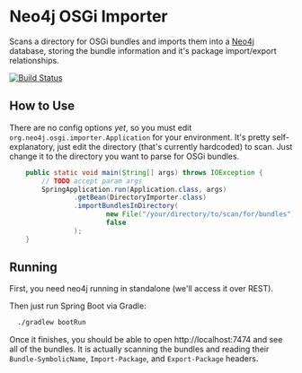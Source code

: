 # Neo4j OSGi Importer
Scans a directory for OSGi bundles and imports them into a [Neo4j](http://neo4j.com) database, storing the bundle information and it's package import/export relationships.

[![Build Status](https://drone.io/github.com/jgriff/neo4j-osgi-importer/status.png)](https://drone.io/github.com/jgriff/neo4j-osgi-importer/latest)

## How to Use

There are no config options _yet_, so you must edit `org.neo4j.osgi.importer.Application` for your environment.  It's pretty self-explanatory, just edit the directory (that's currently hardcoded) to scan.  Just change it to the directory you want to parse for OSGi bundles.

```java
    public static void main(String[] args) throws IOException {
        // TODO accept param args
        SpringApplication.run(Application.class, args)
                .getBean(DirectoryImporter.class)
                .importBundlesInDirectory(
                        new File("/your/directory/to/scan/for/bundles"),
                        false
                );
    }
```

## Running

First, you need neo4j running in standalone (we'll access it over REST).

Then just run Spring Boot via Gradle:

```bash
  ./gradlew bootRun
```

Once it finishes, you should be able to open http://localhost:7474 and see all of the bundles.
It is actually scanning the bundles and reading their `Bundle-SymbolicName`, `Import-Package`, and `Export-Package` headers.
